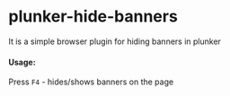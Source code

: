 # plunker-hide-banners
It is a simple browser plugin for hiding banners in plunker

#### Usage:
Press `F4` - hides/shows banners on the page